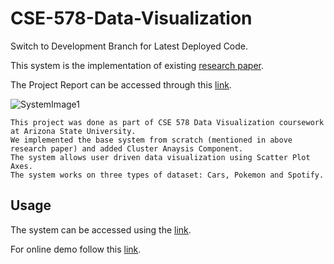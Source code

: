 # CSE-578-Data-Visualization

Switch to Development Branch for Latest Deployed Code.

This system is the implementation of existing [research paper](http://ieeexplore.ieee.org/document/7192671/).

The Project Report can be accessed through this [link](https://drive.google.com/open?id=15kcNiUYeeqYGxq_OS2OYGPYt7CCdBEht).

![SystemImage1](https://drive.google.com/uc?export=view&id=1n-4KXUMSX5pROa84XMYR08zhvRJZ_yTu)

    This project was done as part of CSE 578 Data Visualization coursework at Arizona State University. 
    We implemented the base system from scratch (mentioned in above research paper) and added Cluster Anaysis Component.
    The system allows user driven data visualization using Scatter Plot Axes. 
    The system works on three types of dataset: Cars, Pokemon and Spotify.

## Usage
The system can be accessed using the [link](https://storage.googleapis.com/interaxiscse578/index.html).

For online demo follow this [link](https://www.youtube.com/watch?v=6cm3xBokBLg&t).
